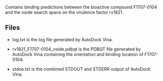 Contains binding predictions between the bioactive compound F1707-0104 and the nside search space on the virulence factor rv1821.

## Files

- log.txt is the log file generated by AutoDock Vina.

- rv1821_F1707-0104_nside.pdbqt is the PDBQT file generated by AutoDock Vina containing the orientation and binding location of F1707-0104.

- stdoe.txt is the combined STDOUT and STDERR output of AutoDock Vina.

